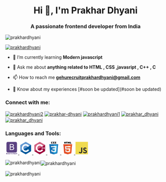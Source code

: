 <h1 align="center">Hi 👋, I'm Prakhar Dhyani</h1>
<h3 align="center">A passionate frontend developer from India</h3>

<p align="left"> <img src="https://komarev.com/ghpvc/?username=prakhardhyani&label=Profile%20views&color=0e75b6&style=flat" alt="prakhardhyani" /> </p>

<p align="left"> <a href="https://github.com/ryo-ma/github-profile-trophy"><img src="https://github-profile-trophy.vercel.app/?username=prakhardhyani" alt="prakhardhyani" /></a> </p>

- 🌱 I’m currently learning **Modern javascript**

- 💬 Ask me about **anything related to HTML , CSS ,javasript , C++ , C**

- 📫 How to reach me **gehurecruitprakhardhyani@gmail.com**

- 📄 Know about my experiences [#soon be updated](#soon be updated)

<h3 align="left">Connect with me:</h3>
<p align="left">
<a href="https://twitter.com/prakhardhyani2" target="blank"><img align="center" src="https://raw.githubusercontent.com/rahuldkjain/github-profile-readme-generator/master/src/images/icons/Social/twitter.svg" alt="prakhardhyani2" height="30" width="40" /></a>
<a href="https://linkedin.com/in/prakhar-dhyani" target="blank"><img align="center" src="https://raw.githubusercontent.com/rahuldkjain/github-profile-readme-generator/master/src/images/icons/Social/linked-in-alt.svg" alt="prakhar-dhyani" height="30" width="40" /></a>
<a href="https://www.codechef.com/users/prakhardhyani1" target="blank"><img align="center" src="https://cdn.jsdelivr.net/npm/simple-icons@3.1.0/icons/codechef.svg" alt="prakhardhyani1" height="30" width="40" /></a> <a href="https://codeforces.com/profile/prakhar_dhyani" target="blank"><img align="center" src="https://cdn.jsdelivr.net/npm/simple-icons@3.0.1/icons/codeforces.svg" alt="prakhar_dhyani" height="30" width="40" /></a> <a href="https://www.hackerearth.com/prakhar_dhyani" target="blank"><img align="center" src="https://raw.githubusercontent.com/rahuldkjain/github-profile-readme-generator/master/src/images/icons/Social/hackerearth.svg" alt="prakhar_dhyani" height="30" width="40" /></a>
</p>

<h3 align="left">Languages and Tools:</h3>
<p align="left"> <a href="https://getbootstrap.com" target="_blank"> 
  <img src="https://raw.githubusercontent.com/devicons/devicon/master/icons/bootstrap/bootstrap-plain-wordmark.svg" alt="bootstrap" width="40" height="40"/> </a> <a href="https://www.cprogramming.com/" target="_blank"> <img src="https://raw.githubusercontent.com/devicons/devicon/master/icons/c/c-original.svg" alt="c" width="40" height="40"/> </a> <a href="https://www.w3schools.com/cpp/" target="_blank"> <img src="https://raw.githubusercontent.com/devicons/devicon/master/icons/cplusplus/cplusplus-original.svg" alt="cplusplus" width="40" height="40"/> </a> <a href="https://www.w3schools.com/css/" target="_blank">  <img src="https://raw.githubusercontent.com/devicons/devicon/master/icons/css3/css3-original-wordmark.svg" alt="css3" width="40" height="40"/> </a> <a href="https://www.w3.org/html/" target="_blank"> <img src="https://raw.githubusercontent.com/devicons/devicon/master/icons/html5/html5-original-wordmark.svg" alt="html5" width="40" height="40"/> </a> <a href="https://developer.mozilla.org/en-US/docs/Web/JavaScript" target="_blank"> <img src="https://raw.githubusercontent.com/devicons/devicon/master/icons/javascript/javascript-original.svg" alt="javascript" width="40" height="40"/> </a> </p>

<p><img align="left" src="https://github-readme-stats.vercel.app/api/top-langs?username=prakhardhyani&show_icons=true&locale=en&layout=compact" alt="prakhardhyani" /></p>

<p><img align="center" src="https://github-readme-stats.vercel.app/api?username=prakhardhyani&show_icons=true&locale=en" alt="prakhardhyani" /></p>

<p><img align="center" src="https://github-readme-streak-stats.herokuapp.com/?user=prakhardhyani&" alt="prakhardhyani" /></p>
